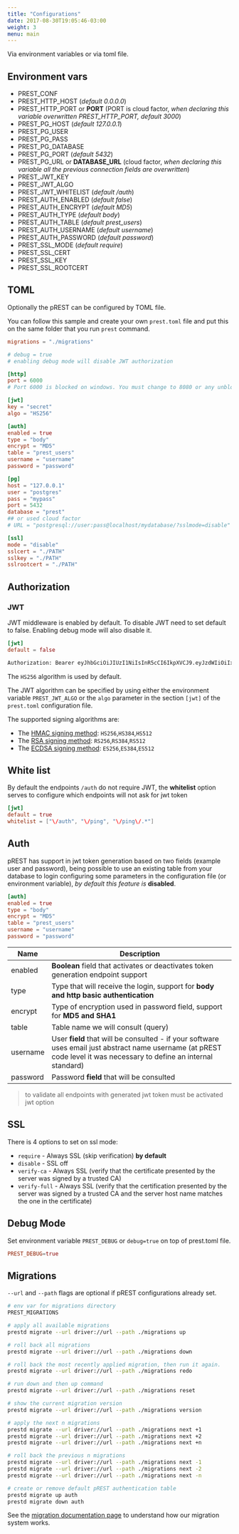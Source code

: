 ```yaml
---
title: "Configurations"
date: 2017-08-30T19:05:46-03:00
weight: 3
menu: main
---
```


Via environment variables or via toml file.

## Environment vars

- PREST\_CONF
- PREST\_HTTP_HOST (*default 0.0.0.0*)
- PREST\_HTTP_PORT or **PORT** (PORT is cloud factor, _when declaring this variable overwritten PREST\_HTTP_PORT, default 3000_)
- PREST\_PG_HOST (*default 127.0.0.1*)
- PREST\_PG_USER
- PREST\_PG_PASS
- PREST\_PG_DATABASE
- PREST\_PG_PORT (*default 5432*)
- PREST\_PG_URL or **DATABASE\_URL** (cloud factor, _when declaring this variable all the previous connection fields are overwritten_)
- PREST\_JWT_KEY
- PREST\_JWT_ALGO
- PREST\_JWT_WHITELIST (*default /auth*)
- PREST\_AUTH_ENABLED (*default false*)
- PREST\_AUTH_ENCRYPT (*default MD5*)
- PREST\_AUTH_TYPE (*default body*)
- PREST\_AUTH_TABLE (*default prest_users*)
- PREST\_AUTH_USERNAME (*default username*)
- PREST\_AUTH_PASSWORD (*default password*)
- PREST\_SSL_MODE (*default require*)
- PREST\_SSL_CERT
- PREST\_SSL_KEY
- PREST\_SSL_ROOTCERT


## TOML
Optionally the pREST can be configured by TOML file.

You can follow this sample and create your own `prest.toml` file and put this on the same folder that you run `prest` command.

```toml
migrations = "./migrations"

# debug = true
# enabling debug mode will disable JWT authorization

[http]
port = 6000 
# Port 6000 is blocked on windows. You must change to 8080 or any unblocked port

[jwt]
key = "secret"
algo = "HS256"

[auth]
enabled = true
type = "body"
encrypt = "MD5"
table = "prest_users"
username = "username"
password = "password"

[pg]
host = "127.0.0.1"
user = "postgres"
pass = "mypass"
port = 5432
database = "prest"
## or used cloud factor
# URL = "postgresql://user:pass@localhost/mydatabase/?sslmode=disable"

[ssl]
mode = "disable"
sslcert = "./PATH"
sslkey = "./PATH"
sslrootcert = "./PATH"
```

## Authorization

### JWT

JWT middleware is enabled by default. To disable JWT need to set default to false. Enabling debug mode will also disable it.

```toml
[jwt]
default = false
```

```sh
Authorization: Bearer eyJhbGciOiJIUzI1NiIsInR5cCI6IkpXVCJ9.eyJzdWIiOiIxMjM0NTY3ODkwIiwibmFtZSI6IkpvaG4gRG9lIiwiYWRtaW4iOnRydWV9.TJVA95OrM7E2cBab30RMHrHDcEfxjoYZgeFONFh7HgQ
```

The `HS256` algorithm is used by default.

The JWT algorithm can be specified by using either the environment variable `PREST_JWT_ALGO` or the `algo` parameter in the section `[jwt]` of the `prest.toml` configuration file.

The supported signing algorithms are:

* The [HMAC signing method](https://en.wikipedia.org/wiki/HMAC): `HS256`,`HS384`,`HS512`
* The [RSA signing method](https://en.wikipedia.org/wiki/RSA_(cryptosystem)): `RS256`,`RS384`,`RS512`
* The [ECDSA signing method](https://en.wikipedia.org/wiki/Elliptic_Curve_Digital_Signature_Algorithm): `ES256`,`ES384`,`ES512`

## White list

By default the endpoints `/auth` do not require JWT, the **whitelist** option serves to configure which endpoints will not ask for jwt token

```toml
[jwt]
default = true
whitelist = ["\/auth", "\/ping", "\/ping\/.*"]
```

## Auth

pREST has support in jwt token generation based on two fields (example user and password), being possible to use an existing table from your database to login configuring some parameters in the configuration file (or environment variable), _by default this feature is_ **disabled**.

```toml
[auth]
enabled = true
type = "body"
encrypt = "MD5"
table = "prest_users"
username = "username"
password = "password"
```

| Name     | Description                                                                                                                                                           |
| -------- | --------------------------------------------------------------------------------------------------------------------------------------------------------------------- |
| enabled  | **Boolean** field that activates or deactivates token generation endpoint support                                                                                     |
| type     | Type that will receive the login, support for **body and http basic authentication**                                                                                  |
| encrypt  | Type of encryption used in password field, support for **MD5 and SHA1**                                                                                               |
| table    | Table name we will consult (query)                                                                                                                                    |
| username | User **field** that will be consulted - if your software uses email just abstract name username (at pREST code level it was necessary to define an internal standard) |
| password | Password **field** that will be consulted                                                                                                                             |

> to validate all endpoints with generated jwt token must be activated jwt option


## SSL

There is 4 options to set on ssl mode:

- `require` - Always SSL (skip verification) **by default**
- `disable` - SSL off
- `verify-ca` - Always SSL (verify that the certificate presented by the server was signed by a trusted CA)
- `verify-full` - Always SSL (verify that the certification presented by the server was signed by a trusted CA and the server host name matches the one in the certificate)


## Debug Mode

Set environment variable `PREST_DEBUG` or `debug=true` on top of prest.toml file.

```toml
PREST_DEBUG=true
```

## Migrations

`--url` and `--path` flags are optional if pREST configurations already set.

```bash
# env var for migrations directory
PREST_MIGRATIONS

# apply all available migrations
prestd migrate --url driver://url --path ./migrations up

# roll back all migrations
prestd migrate --url driver://url --path ./migrations down

# roll back the most recently applied migration, then run it again.
prestd migrate --url driver://url --path ./migrations redo

# run down and then up command
prestd migrate --url driver://url --path ./migrations reset

# show the current migration version
prestd migrate --url driver://url --path ./migrations version

# apply the next n migrations
prestd migrate --url driver://url --path ./migrations next +1
prestd migrate --url driver://url --path ./migrations next +2
prestd migrate --url driver://url --path ./migrations next +n

# roll back the previous n migrations
prestd migrate --url driver://url --path ./migrations next -1
prestd migrate --url driver://url --path ./migrations next -2
prestd migrate --url driver://url --path ./migrations next -n

# create or remove default pREST authentication table
prestd migrate up auth
prestd migrate down auth
```

See the [migration documentation page](https://docs.prestd.com/migrations/) to understand how our migration system works.
